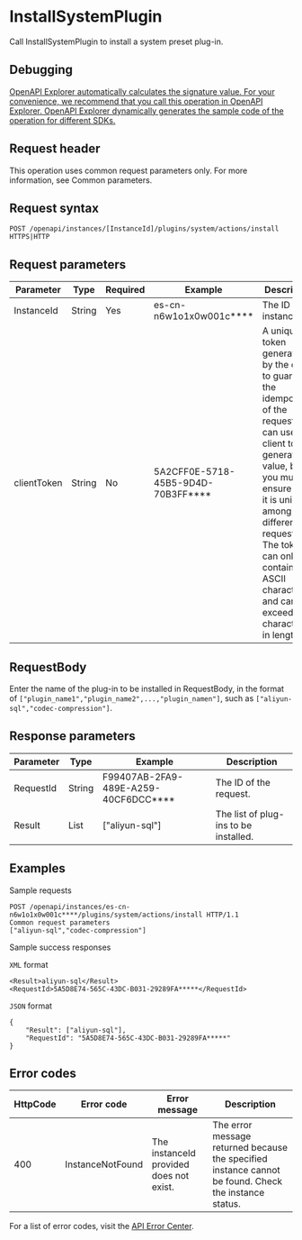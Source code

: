 # InstallSystemPlugin

Call InstallSystemPlugin to install a system preset plug-in.

## Debugging

[OpenAPI Explorer automatically calculates the signature value. For your convenience, we recommend that you call this operation in OpenAPI Explorer. OpenAPI Explorer dynamically generates the sample code of the operation for different SDKs.](https://api.aliyun.com/#product=elasticsearch&api=InstallSystemPlugin&type=ROA&version=2017-06-13)

## Request header

This operation uses common request parameters only. For more information, see Common parameters.

## Request syntax

```
POST /openapi/instances/[InstanceId]/plugins/system/actions/install HTTPS|HTTP
```

## Request parameters

|Parameter|Type|Required|Example|Description|
|---------|----|--------|-------|-----------|
|InstanceId|String|Yes|es-cn-n6w1o1x0w001c\*\*\*\*|The ID of the instance. |
|clientToken|String|No|5A2CFF0E-5718-45B5-9D4D-70B3FF\*\*\*\*|A unique token generated by the client to guarantee the idempotency of the request. You can use the client to generate the value, but you must ensure that it is unique among different requests. The token can only contain ASCII characters and cannot exceed 64 characters in length. |

## RequestBody

Enter the name of the plug-in to be installed in RequestBody, in the format of `["plugin_name1","plugin_name2",...,"plugin_namen"]`, such as `["aliyun-sql","codec-compression"]`.

## Response parameters

|Parameter|Type|Example|Description|
|---------|----|-------|-----------|
|RequestId|String|F99407AB-2FA9-489E-A259-40CF6DCC\*\*\*\*|The ID of the request. |
|Result|List|\["aliyun-sql"\]|The list of plug-ins to be installed. |

## Examples

Sample requests

```
POST /openapi/instances/es-cn-n6w1o1x0w001c****/plugins/system/actions/install HTTP/1.1
Common request parameters
["aliyun-sql","codec-compression"]
```

Sample success responses

`XML` format

```
<Result>aliyun-sql</Result>
<RequestId>5A5D8E74-565C-43DC-B031-29289FA*****</RequestId>
```

`JSON` format

```
{
    "Result": ["aliyun-sql"],
    "RequestId": "5A5D8E74-565C-43DC-B031-29289FA*****"
}
```

## Error codes

|HttpCode|Error code|Error message|Description|
|--------|----------|-------------|-----------|
|400|InstanceNotFound|The instanceId provided does not exist.|The error message returned because the specified instance cannot be found. Check the instance status.|

For a list of error codes, visit the [API Error Center](https://error-center.alibabacloud.com/status/product/elasticsearch).

